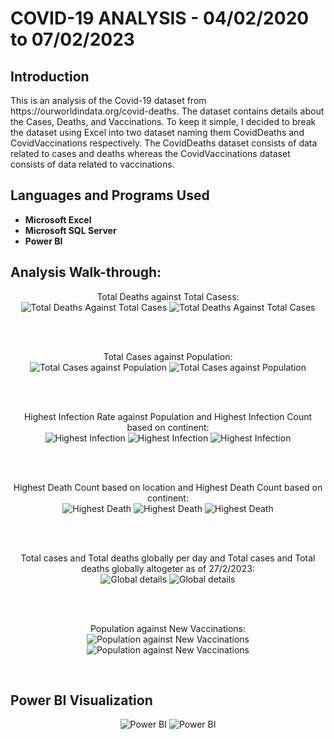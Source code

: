 <h1>COVID-19 ANALYSIS - 04/02/2020 to 07/02/2023</h1>

<h2>Introduction</h2>
This is an analysis of the Covid-19 dataset from https://ourworldindata.org/covid-deaths. The dataset contains details about the Cases, Deaths, and Vaccinations. To keep it simple, I decided to break the dataset using Excel into two dataset naming them CovidDeaths and CovidVaccinations respectively. The CovidDeaths dataset consists of data related to cases and deaths whereas the CovidVaccinations dataset consists of data related to vaccinations.
<br />

<h2>Languages and Programs Used</h2>

- <b>Microsoft Excel</b> 
- <b>Microsoft SQL Server</b>
- <b>Power BI</b>

<h2>Analysis Walk-through:</h2>

<p align="center">
Total Deaths against Total Casess: <br/>
  <img src="https://user-images.githubusercontent.com/122200000/222872674-70543830-7391-42e9-9367-4463d578723b.PNG" alt="Total Deaths Against Total Cases"/>
  <img src="https://user-images.githubusercontent.com/122200000/222872643-3f503228-8a36-4559-bda5-611aea3d7f9c.png" alt="Total Deaths Against Total Cases"/>
</p>
<br />

<br />
<p align="center">
Total Cases against Population:  <br/>
<img src="https://user-images.githubusercontent.com/122200000/222873217-a07ab913-72d7-49af-bafa-36b91f40d6ff.png" alt="Total Cases against Population"/>
<img src="https://user-images.githubusercontent.com/122200000/222873427-7b58d684-3ccc-4e20-acbc-62c7a9eb9897.png" alt="Total Cases against Population"/>
</p>
<br />

<br />
<p align="center">
Highest Infection Rate against Population and Highest Infection Count based on continent: <br/>
<img src="https://user-images.githubusercontent.com/122200000/222873494-f98272db-1870-4c8d-8a84-c00518d71a07.png" alt="Highest Infection"/>
<img src="https://user-images.githubusercontent.com/122200000/222873616-239814c1-1249-4d95-ac87-6aa2bc61b633.png" alt="Highest Infection"/>
<img src="https://user-images.githubusercontent.com/122200000/222873663-53396a06-943f-4349-b9ea-5afc1f8bf25b.png" alt="Highest Infection"/>
</p>
<br />

<br />
<p align="center">
Highest Death Count based on location and Highest Death Count based on continent:  <br/>
<img src="https://user-images.githubusercontent.com/122200000/222873757-189a0ac4-a174-4610-8379-dd491c6ac4f1.png" alt="Highest Death"/>
<img src="https://user-images.githubusercontent.com/122200000/222873805-11c186c1-a5c1-4ae8-a755-3ae93fb62311.png" alt="Highest Death"/>
<img src="https://user-images.githubusercontent.com/122200000/222873831-aee8cb84-c82d-4275-acff-a08f6c847d23.png" alt="Highest Death"/>
</p>
<br />

<br />
<p align="center">
Total cases and Total deaths globally per day and Total cases and Total deaths globally altogeter as of 27/2/2023:  <br/>
<img src="https://user-images.githubusercontent.com/122200000/222873942-4edb365d-fee0-49f4-87ea-bcdc22482e03.png" alt="Global details"/>
<img src="https://user-images.githubusercontent.com/122200000/222873993-3b8ba806-75a0-4d68-bce0-8633283a56b9.png" alt="Global details"/>
</p>
<br />

<br />
<p align="center">
Population against New Vaccinations:  <br/>
<img src="https://user-images.githubusercontent.com/122200000/222874098-6b20fe2a-3678-47ab-9cc4-22e2f93125dc.png" alt="Population against New Vaccinations"/>
<img src="https://user-images.githubusercontent.com/122200000/222874190-b0ee3a3e-b84a-474a-9df0-07c8dc91f519.png" alt="Population against New Vaccinations"/>
</p>
<br />

<h2>Power BI Visualization</h2>
<p align="center">
<img src="https://user-images.githubusercontent.com/122200000/222874553-c9f6c603-685a-4c3e-9372-40a4e21478b7.png" alt="Power BI"/>
<img src="https://user-images.githubusercontent.com/122200000/222874580-503d9d99-e5bf-4adf-a0c1-47f7402e8814.png" alt="Power BI"/>
</p>
